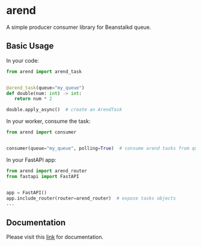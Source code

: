  arend
=============

A simple producer consumer library for Beanstalkd queue.


Basic Usage
--------------

In your code:

 ```python
from arend import arend_task


@arend_task(queue="my_queue")
def double(num: int) -> int:
    return num * 2

double.apply_async()  # create an ArendTask
```

In your worker, consume the task:
```python
from arend import consumer


consumer(queue="my_queue", polling=True)  # consume arend tasks from queue
```

In your FastAPI app:
```python
from arend import arend_router
from fastapi import FastAPI


app = FastAPI()
app.include_router(router=arend_router)  # expose tasks objects
...
```


Documentation
--------------

Please visit this [link](https://arend.readthedocs.io/en/latest/) for documentation.
